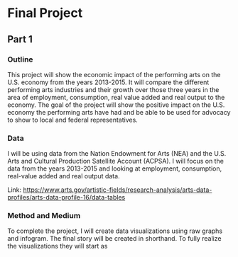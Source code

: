 # Final Project
## Part 1 
### Outline 
This project will show the economic impact of the performing arts on the U.S. economy from the years 2013-2015. It will compare the different performing arts industries and their growth over those three years in the area of employment, consumption, real value added and real output to the economy. The goal of the project will show the positive impact on the U.S. economy the performing arts have had and be able to be used for advocacy to show to local and federal representatives. 

### Data
I will be using data from the Nation Endowment for Arts (NEA) and the U.S. Arts and Cultural Production Satellite Account (ACPSA).  I will focus on the data from the years 2013-2015 and looking at employment, consumption, real-value added and real output data. 

Link: https://www.arts.gov/artistic-fields/research-analysis/arts-data-profiles/arts-data-profile-16/data-tables 

### Method and Medium 
To complete the project, I will create data visualizations using raw graphs and infogram. The final story will be created in shorthand. To fully realize the visualizations they will start as 
